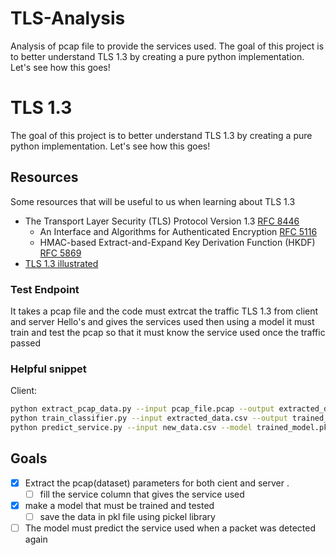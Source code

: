 # TLS-Analysis
Analysis of pcap file to provide the services used. The goal of this project is to better understand TLS 1.3 by creating a pure python implementation. Let's see how this goes!
# TLS 1.3
The goal of this project is to better understand TLS 1.3 by creating a pure python implementation. Let's see how this goes!


## Resources
Some resources that will be useful to us when learning about TLS 1.3
*  The Transport Layer Security (TLS) Protocol Version 1.3 [RFC 8446]()
    *  An Interface and Algorithms for Authenticated Encryption [RFC 5116](https://tools.ietf.org/html/rfc5116)
    *  HMAC-based Extract-and-Expand Key Derivation Function (HKDF) [RFC 5869](https://tools.ietf.org/html/rfc5869)
* [TLS 1.3 illustrated](https://tls13.ulfheim.net/)

### Test Endpoint
It takes a pcap file and the code must extrcat the traffic TLS 1.3 from client and server Hello's and gives the services used then using a model it must train and test the pcap so that it must know the service used once the traffic passed
### Helpful snippet
Client:

```bash
python extract_pcap_data.py --input pcap_file.pcap --output extracted_data.csv
python train_classifier.py --input extracted_data.csv --output trained_model.pkl
python predict_service.py --input new_data.csv --model trained_model.pkl --output predictions.csv

```




## Goals
 - [x] Extract the pcap(dataset) parameters for both cient and server .
    - [ ] fill the service column that gives the service used
 - [x] make a model that must be trained and tested
    - [ ] save the data in pkl file using pickel library
 - [ ] The model must predict the service used when a packet was detected again
